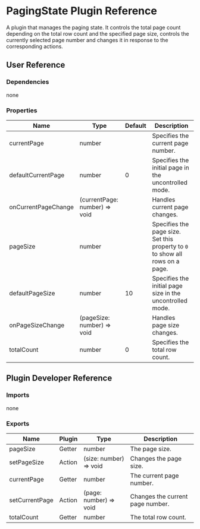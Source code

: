 # PagingState Plugin Reference

A plugin that manages the paging state. It controls the total page count depending on the total row count and the specified page size, controls the currently selected page number and changes it in response to the corresponding actions.

## User Reference

### Dependencies

none

### Properties

Name | Type | Default | Description
-----|------|---------|------------
currentPage | number | | Specifies the current page number.
defaultCurrentPage | number | 0 | Specifies the initial page in the uncontrolled mode.
onCurrentPageChange | (currentPage: number) => void | | Handles current page changes.
pageSize | number | | Specifies the page size. Set this property to `0` to show all rows on a page.
defaultPageSize | number | 10 | Specifies the initial page size in the uncontrolled mode.
onPageSizeChange | (pageSize: number) => void | | Handles page size changes.
totalCount | number | 0 | Specifies the total row count.

## Plugin Developer Reference

### Imports

none

### Exports

Name | Plugin | Type | Description
-----|--------|------|------------
pageSize | Getter | number | The page size.
setPageSize | Action | (size: number) => void | Changes the page size.
currentPage | Getter | number | The current page number.
setCurrentPage | Action | (page: number) => void | Changes the current page number.
totalCount | Getter | number | The total row count.
